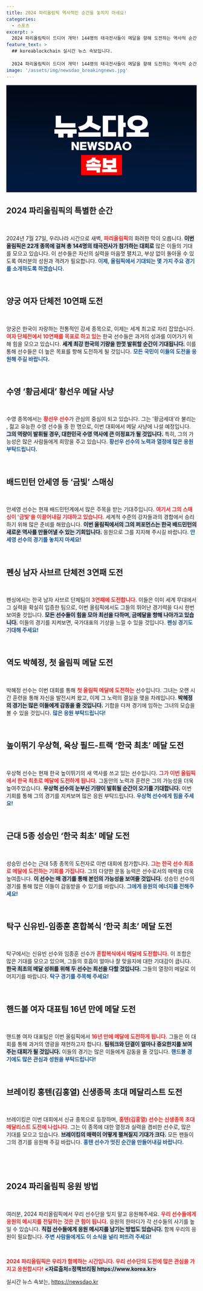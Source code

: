 ```yaml
---
title: 2024 파리올림픽 역사적인 순간을 놓치지 마세요!
categories:
  - 스포츠
excerpt: >
  2024 파리올림픽이 드디어 개막! 144명의 태극전사들이 메달을 향해 도전하는 역사적 순간을 놓치지 마세요. 양궁, 수영, 배드민턴 등에서의 금빛 행보가 기대됩니다!
feature_text: >
  ## koreablockchain 실시간 뉴스 속보입니다.

  2024 파리올림픽이 드디어 개막! 144명의 태극전사들이 메달을 향해 도전하는 역사적 순간을 놓치지 마세요. 양궁, 수영, 배드민턴 등에서의 금빛 행보가 기대됩니다!
image: '/assets/img/newsdao_breakingnews.jpg'
---
```


<p><img src="/assets/img/newsdao_breakingnews.jpg" alt="koreablockchain 속보" /></p>

<h2 data-ke-size="size26">2024 파리올림픽의 특별한 순간</h2>

<p data-ke-size="size16">&nbsp;</p> 

<p>2024년 7월 27일, 우리나라 시간으로 새벽, <b><span style="color: #ee2323;">파리올림픽</span></b>의 화려한 막이 오릅니다. <b><span style="background-color: #21538527;">이번 올림픽은 22개 종목에 걸쳐 총 144명의 태극전사가 참가하는 대회로</span></b> 많은 이들의 기대를 모으고 있습니다. 이 선수들은 자신의 실력을 마음껏 펼치고, 부상 없이 돌아올 수 있도록 여러분의 성원과 격려가 필요합니다. <b><span style="color: #1a5490;">이제, 올림픽에서 기대되는 몇 가지 주요 경기를 소개하도록 하겠습니다.</span></b></p>

<p data-ke-size="size16">&nbsp;</p> 

<h2 data-ke-size="size26">양궁 여자 단체전 10연패 도전</h2>

<p data-ke-size="size16">&nbsp;</p> 

<p>양궁은 한국이 자랑하는 전통적인 강세 종목으로, 이제는 세계 최고로 자리 잡았습니다. <b><span style="color: #ee2323;">여자 단체전에서 10연패를 목표로 하고 있는</span></b> 한국 선수들은 과거의 성과를 이어가기 위해 힘을 모으고 있습니다. <b><span style="background-color: #21538527;">세계 최강 한국의 기량을 한껏 발휘할 순간이 기대됩니다.</span></b> 이를 통해 선수들은 더 높은 목표를 향해 도전하게 될 것입니다. <b><span style="color: #1a5490;">모든 국민이 이들의 도전을 응원해 주길 바랍니다.</span></b></p>

<p data-ke-size="size16">&nbsp;</p> 

<h2 data-ke-size="size26">수영 ‘황금세대’ 황선우 메달 사냥</h2>

<p data-ke-size="size16">&nbsp;</p> 

<p>수영 종목에서는 <b><span style="color: #ee2323;">황선우 선수</span></b>가 관심의 중심이 되고 있습니다. 그는 '황금세대'라 불리는 , 젊고 유능한 수영 선수들 중 한 명으로, 이번 대회에서 메달 사냥에 나설 예정입니다. <b><span style="background-color: #21538527;">그의 역량이 발휘될 경우, 대한민국 수영 역사에 큰 이정표가 될 것입니다.</span></b> 특히, 그의 가능성은 많은 사람들에게 희망을 주고 있습니다. <b><span style="color: #1a5490;">황선우 선수의 노력과 열정에 많은 응원 부탁드립니다.</span></b></p>

<p data-ke-size="size16">&nbsp;</p> 

<h2 data-ke-size="size26">배드민턴 안세영 등 ‘금빛’ 스매싱</h2>

<p data-ke-size="size16">&nbsp;</p> 

<p>안세영 선수는 현재 배드민턴계에서 많은 주목을 받는 기대주입니다. <b><span style="color: #ee2323;">여기서 그의 스매싱이 '금빛'을 이끌어내길 기대하고 있습니다.</span></b> 세계적 수준의 강자들과의 경합에서 승리하기 위해 많은 준비를 해왔습니다. <b><span style="background-color: #21538527;">이번 올림픽에서의 그의 퍼포먼스는 한국 배드민턴의 새로운 역사를 만들어낼 수 있는 기회입니다.</span></b> 응원으로 그를 지지해 주시길 바랍니다. <b><span style="color: #1a5490;">안세영 선수의 경기를 놓치지 마세요!</span></b></p>

<p data-ke-size="size16">&nbsp;</p> 

<h2 data-ke-size="size26">펜싱 남자 사브르 단체전 3연패 도전</h2>

<p data-ke-size="size16">&nbsp;</p> 

<p>펜싱에서는 한국 남자 사브르 단체팀이 <b><span style="color: #ee2323;">3연패에 도전합니다.</span></b> 이들은 이미 세계 무대에서 그 실력을 확실히 입증한 팀으로, 이번 올림픽에서도 그들의 뛰어난 경기력을 다시 한번 보여줄 것입니다. <b><span style="background-color: #21538527;">모든 선수들이 힘을 모아 최선을 다하며, 금메달을 향해 나아가고 있습니다.</span></b> 이들의 경기를 지켜보면, 국가대표의 기상을 느낄 수 있을 것입니다. <b><span style="color: #1a5490;">펜싱 경기도 기대해 주세요!</span></b></p>

<p data-ke-size="size16">&nbsp;</p> 

<h2 data-ke-size="size26">역도 박혜정, 첫 올림픽 메달 도전</h2>

<p data-ke-size="size16">&nbsp;</p> 

<p>박혜정 선수는 이번 대회를 통해 <b><span style="color: #ee2323;">첫 올림픽 메달에 도전하는</span></b> 선수입니다. 그녀는 오랜 시간 훈련을 통해 자신을 발전시켜 왔고, 이제 그 노력의 결실을 맺을 차례입니다. <b><span style="background-color: #21538527;">박혜정의 경기는 많은 이들에게 감동을 줄 것입니다.</span></b> 기합을 다져 경기에 임하는 그녀의 모습을 볼 수 있을 것입니다. <b><span style="color: #1a5490;">많은 응원 부탁드립니다!</span></b></p>

<p data-ke-size="size16">&nbsp;</p> 

<h2 data-ke-size="size26">높이뛰기 우상혁, 육상 필드-트랙 ‘한국 최초’ 메달 도전</h2>

<p data-ke-size="size16">&nbsp;</p> 

<p>우상혁 선수는 현재 한국 높이뛰기의 새 역사를 쓰고 있는 선수입니다. <b><span style="color: #ee2323;">그가 이번 올림픽에서 한국 최초로 메달에 도전하게 됩니다.</span></b> 그동안의 노력과 훈련은 그의 가능성을 더욱 높여주었습니다. <b><span style="background-color: #21538527;">우상혁 선수의 눈부신 기량이 발휘될 순간이 오기를 기대합니다.</span></b> 이번 기회를 통해 그의 경기를 지켜보며 많은 응원 부탁드립니다. <b><span style="color: #1a5490;">우상혁 선수에게 힘을 주세요!</span></b></p>

<p data-ke-size="size16">&nbsp;</p> 

<h2 data-ke-size="size26">근대 5종 성승민 ‘한국 최초’ 메달 도전</h2>

<p data-ke-size="size16">&nbsp;</p> 

<p>성승민 선수는 근대 5종 종목의 도전자로 이번 대회에 참가합니다. <b><span style="color: #ee2323;">그는 한국 선수 최초로 메달에 도전하는 기회를 가집니다.</span></b> 그의 다양한 운동 능력은 선수로서의 매력을 더욱 높여줍니다. <b><span style="background-color: #21538527;">이 선수는 매 경기를 통해 본인의 가능성을 보여줄 것입니다.</span></b> 성승민 선수의 경기를 통해 많은 이들이 감동받을 수 있기를 바랍니다. <b><span style="color: #1a5490;">그에게 응원의 에너지를 전해주세요!</span></b></p>

<p data-ke-size="size16">&nbsp;</p> 

<h2 data-ke-size="size26">탁구 신유빈-임종훈 혼합복식 ‘한국 최초’ 메달 도전</h2>

<p data-ke-size="size16">&nbsp;</p> 

<p>탁구에서는 신유빈 선수와 임종훈 선수가 <b><span style="color: #ee2323;">혼합복식에서 메달에 도전합니다.</span></b> 이 조합은 많은 기대를 모으고 있으며, 그들의 호흡이 얼마나 잘 맞을지에 대한 기대감이 큽니다. <b><span style="background-color: #21538527;">한국 최초의 메달 성취를 위해 두 선수는 최선을 다할 것입니다.</span></b> 그들의 열정이 메달로 이어지기를 바랍니다. <b><span style="color: #1a5490;">탁구 경기를 주목해 주세요!</span></b></p>

<p data-ke-size="size16">&nbsp;</p> 

<h2 data-ke-size="size26">핸드볼 여자 대표팀 16년 만에 메달 도전</h2>

<p data-ke-size="size16">&nbsp;</p> 

<p>핸드볼 여자 대표팀은 이번 올림픽에서 <b><span style="color: #ee2323;">16년 만에 메달에 도전하게 됩니다.</span></b> 그들은 이 대회를 통해 과거의 영광을 재현하고자 합니다. <b><span style="background-color: #21538527;">팀워크와 단결이 얼마나 중요한지를 보여주는 대회가 될 것입니다.</span></b> 이들의 경기는 많은 이들에게 감동을 줄 것입니다. <b><span style="color: #1a5490;">핸드볼 경기에도 많은 관심과 성원을 부탁드립니다!</span></b></p>

<p data-ke-size="size16">&nbsp;</p> 

<h2 data-ke-size="size26">브레이킹 홍텐(김홍열) 신생종목 초대 메달리스트 도전</h2>

<p data-ke-size="size16">&nbsp;</p> 

<p>브레이킹은 이번 대회에서 신규 종목으로 등장하며, <b><span style="color: #ee2323;">홍텐(김홍열) 선수는 신생종목 초대 메달리스트 도전에 나섭니다.</span></b> 그는 이 종목에 대한 열정과 실력을 겸비한 선수로, 많은 기대를 모으고 있습니다. <b><span style="background-color: #21538527;">브레이킹의 매력이 어떻게 펼쳐질지 기대가 크다.</span></b> 모든 팬들이 그의 경기를 응원해 주길 바랍니다. <b><span style="color: #1a5490;">홍텐 선수가 멋진 순간을 만들어내길 바랍니다.</span></b></p>

<p data-ke-size="size16">&nbsp;</p> 

<p data-ke-size="size16">&nbsp;</p> 

<h2 data-ke-size="size26">2024 파리올림픽 응원 방법</h2>

<p data-ke-size="size16">&nbsp;</p> 

<p>여러분, 2024 파리올림픽에서 우리 선수단을 잊지 말고 응원해주세요. <b><span style="color: #ee2323;">우리 선수들에게 응원의 메시지를 전달하는 것은 큰 힘이 됩니다.</span></b> 응원의 한마디가 각 선수들의 사기를 높일 수 있습니다. <b><span style="background-color: #21538527;">직접 선수들에게 응원 메시지를 남기는 방법도 있습니다.</span></b> 함께 우리의 응원이 필요합니다. <b><span style="color: #1a5490;">주변 사람들에게도 이 소식을 널리 퍼뜨려 주세요!</span></b></p>

<p data-ke-size="size16">&nbsp;</p> 

<p><b><span style="color: #ee2323;">2024 파리올림픽은 우리가 함께하는 시간입니다. 우리 선수단의 도전에 많은 관심을 가지고 응원합시다!</span></b> <b><span style="background-color: #21538527;">&lt;자료출처=정책브리핑 https://www.korea.kr></span></b></p>
실시간 뉴스 속보는, <a href="https://newsdao.kr" rel="dofollow">https://newsdao.kr</a>


